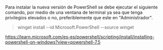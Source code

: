 Para instalar la nueva versión de PowerShell se debe ejecutar el siguiente comando, por medio de una ventana de terminal ya sea que tenga privilegios elevados o no, preferiblemente que este en "Administrador".

>winget install --id Microsoft.PowerShell --source winget

https://learn.microsoft.com/es-es/powershell/scripting/install/installing-powershell-on-windows?view=powershell-7.5